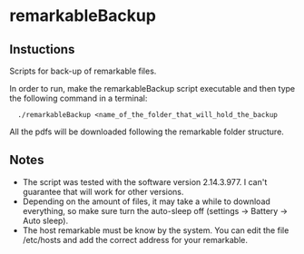 # remarkableBackup
## Instuctions
Scripts for back-up of remarkable files. 

In order to run, make the remarkableBackup script executable and then type the following command in a terminal:
```
  ./remarkableBackup <name_of_the_folder_that_will_hold_the_backup
```
All the pdfs will be downloaded following the remarkable folder structure.

## Notes 
* The script was tested with the software version 2.14.3.977. I can't guarantee that will work for other versions.
* Depending on the amount of files, it may take a while to download everything, so make sure turn the auto-sleep off (settings -> Battery -> Auto sleep).
* The host remarkable must be know by the system. You can edit the file /etc/hosts and add the correct address for your remarkable.
